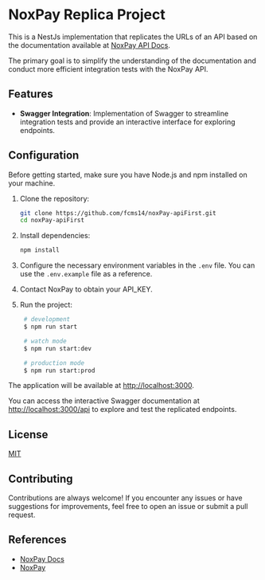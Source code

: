 # NoxPay Replica Project
This is a NestJs implementation that replicates the URLs of an API based on the documentation available at [NoxPay API Docs](https://github.com/NoxPay/apidocs/blob/master/apiv2.org).

The primary goal is to simplify the understanding of the documentation and conduct more efficient integration tests with the NoxPay API.

## Features
- **Swagger Integration**: Implementation of Swagger to streamline integration tests and provide an interactive interface for exploring endpoints.

## Configuration
Before getting started, make sure you have Node.js and npm installed on your machine.

1. Clone the repository:
   ```bash
   git clone https://github.com/fcms14/noxPay-apiFirst.git
   cd noxPay-apiFirst
   ```
   
2. Install dependencies:
   ```bash
   npm install
   ```

3. Configure the necessary environment variables in the `.env` file. You can use the `.env.example` file as a reference.

4. Contact NoxPay to obtain your API_KEY.

5. Run the project:
   ```bash
    # development
    $ npm run start

    # watch mode
    $ npm run start:dev

    # production mode
    $ npm run start:prod
   ```

The application will be available at [http://localhost:3000](http://localhost:3000).

You can access the interactive Swagger documentation at [http://localhost:3000/api](http://localhost:3000/api) to explore and test the replicated endpoints.

## License
[MIT](https://choosealicense.com/licenses/mit/)

## Contributing
Contributions are always welcome! If you encounter any issues or have suggestions for improvements, feel free to open an issue or submit a pull request.

## References
- [NoxPay Docs](https://github.com/NoxPay/apidocs/blob/master/apiv2.org)
- [NoxPay](https://www.noxpay.co)